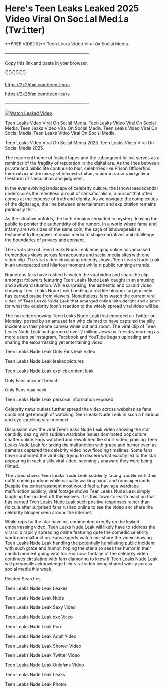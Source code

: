 # Here's Teen Leaks Leaked 2025 Video Viral On Soc𝚒al Med𝚒a (Tw𝚒tter)

++FREE VIDEOS]** Teen Leaks Video Viral On Social Media.

———————————————————-

Copy this link and paste in your browser.

👇👇👇👇👇👇

https://2k25fun.com/teen-leaks

https://2k25fun.com/teen-leaks

———————————————————-

[![Watch Leaked Video](https://miro.medium.com/v2/resize:fit:828/format:webp/1*cilzJN44JGOrTw9NJCrNHA.gif "Watch Leaked Video")](https://2k25fun.com/teen-leaks)

Teen Leaks Video Viral On Social Media. Teen Leaks Video Viral On Social Media. Teen Leaks Video Viral On Social Media. Teen Leaks Video Viral On Social Media. Teen Leaks Video Viral On Social Media.

Teen Leaks Video Viral On Social Media 2025. Teen Leaks Video Viral On Social Media 2025.

The recurrent theme of leaked tapes and the subsequent fallout serves as a reminder of the fragility of reputation in the digital era. As the lines between private and public life continue to blur, celebrities like Prison Officerfind themselves at the mercy of internet chatter, where a rumor can ignite a firestorm of speculation and judgment.

In the ever evolving landscape of celebrity culture, the Ishowspeedscandal underscores the relentless pursuit of sensationalism, a pursuit that often comes at the expense of truth and dignity. As we navigate the complexities of the digital age, the line between entertainment and exploitation remains perilously thin.

As the situation unfolds, the truth remains shrouded in mystery, leaving the public to ponder the authenticity of the rumors. In a world where fame and infamy are two sides of the same coin, the saga of Ishowspeedis a testament to the power of social media to shape narratives and challenge the boundaries of privacy and consent.

The viral video of Teen Leaks Nude Leak emerging online has amassed tremendous views across fan accounts and social media sites with one video clip. The viral video circulating recently shows Teen Leaks Nude Leak in an unexpected and hilarious moment while in public running errands.

Numerous fans have rushed to watch the viral video and share the clip amongst followers featuring Teen Leaks Nude Leak caught in an amusing and awkward situation. While surprising, the authentic and candid video showing Teen Leaks Nude Leak handling a real life blooper so genuinely has earned praise from viewers. Nonetheless, fans watch the current viral video of Teen Leaks Nude Leak that emerged online with delight and clamor for what the celebrity icon’s reaction to the widely spread viral video will be.

The fan video showing Teen Leaks Nude Leak first emerged on Twitter on Monday, posted by an amused fan who claimed to have captured the silly incident on their phone camera while out and about. The viral Clip of Teen Leaks Nude Leak had garnered over 2 million views by Tuesday morning as more users on Instagram, Facebook and YouTube began uploading and sharing the embarrassing yet entertaining video.

Teen Leaks Nude Leak Only Fans leak video

Teen Leaks Nude Leak leaked pictures

Teen Leaks Nude Leak explicit content leak

Only Fans account breach

Only Fans data hack

Teen Leaks Nude Leak personal information exposed

Celebrity news outlets further spread the video across websites as fans could not get enough of watching Teen Leaks Nude Leak in such a hilarious and eye-catching viral moment.

Discussion over the viral Teen Leaks Nude Leak video showing the star candidly dealing with sudden wardrobe issues dominated pop culture chatter online. Fans watched and rewatched the short video, praising Teen Leaks Nude Leak for taking the malfunction with grace and humor even as cameras captured the celebrity video now flooding timelines. Some fans have scrutinized the viral clip, trying to discern what exactly led to the star appearing in such a silly viral video, seemingly unaware they were being filmed.

The video shows Teen Leaks Nude Leak suddenly facing trouble with their outfit coming undone while casually walking about and running errands. Despite the embarrassment most would feel at having a wardrobe malfunction publicly, viral footage shows Teen Leaks Nude Leak simply laughing the incident off themselves. It is this down-to-earth reaction that has earned Teen Leaks Nude Leak such positive responses rather than ridicule after surprised fans rushed online to see the video and share the celebrity blooper seen around the internet.

While reps for the star have not commented directly on the leaked embarrassing video, Teen Leaks Nude Leak will likely have to address the viral clip rapidly spreading online featuring quite the comedic celebrity wardrobe malfunction. Fans eagerly watch and share the video showing Teen Leaks Nude Leak handling the potentially humiliating public incident with such grace and humor, hoping the star also sees the humor in their candid moment going viral too. For now, footage of the celebrity video continues circulating with fans clamoring to know if Teen Leaks Nude Leak will personally acknowledge their viral video being shared widely across social media this week.

Related Searches

Teen Leaks Nude Leak Leaked

Teen Leaks Nude Leak Nude

Teen Leaks Nude Leak Sexy Video

Teen Leaks Nude Leak xxx Video

Teen Leaks Nude Leak Porn

Teen Leaks Nude Leak Adult Video

Teen Leaks Nude Leak Shower Video

Teen Leaks Nude Leak Twitter Video

Teen Leaks Nude Leak Onlyfans Video

Teen Leaks Nude Leak Leaks

Teen Leaks Nude Leak Photos